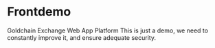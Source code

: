 # Frontdemo
Goldchain Exchange Web App Platform
This is just a demo, we need to constantly improve it, and ensure adequate security.
